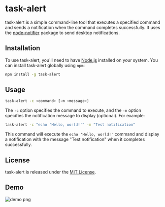 # task-alert

task-alert is a simple command-line tool that executes a specified command and sends a notification when the command completes successfully. It uses the [node-notifier](https://github.com/mikaelbr/node-notifier) package to send desktop notifications.

## Installation

To use task-alert, you'll need to have [Node.js](https://nodejs.org/) installed on your system. You can install task-alert globally using `npm`:

```sh
npm install -g task-alert
```

## Usage

```sh
task-alert -c <command> [-m <message>]
```


The `-c` option specifies the command to execute, and the `-m` option specifies the notification message to display (optional). For example:


```sh
task-alert -c "echo 'Hello, world!'" -m "Test notification"
```

This command will execute the `echo 'Hello, world!'` command and display a notification with the message "Test notification" when it completes successfully.

## License

task-alert is released under the [MIT License](LICENSE).

## Demo

![demo png](https://dev-to-uploads.s3.amazonaws.com/uploads/articles/lfvhjj2564d0ck9kr78v.png)